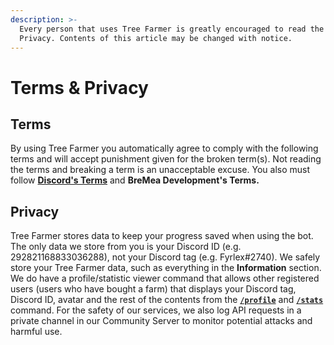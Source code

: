 ```yaml
---
description: >-
  Every person that uses Tree Farmer is greatly encouraged to read the Terms and
  Privacy. Contents of this article may be changed with notice.
---
```


# Terms & Privacy

## Terms

By using Tree Farmer you automatically agree to comply with the following terms and will accept punishment given for the broken term\(s\). Not reading the terms and breaking a term is an unacceptable excuse. You also must follow [**Discord's Terms**](https://discord.com/terms) and **BreMea Development's Terms.**

## Privacy

Tree Farmer stores data to keep your progress saved when using the bot. The only data we store from you is your Discord ID \(e.g. 292821168833036288\), not your Discord tag \(e.g. Fyrlex\#2740\). We safely store your Tree Farmer data, such as everything in the **Information** section. We do have a profile/statistic viewer command that allows other registered users \(users who have bought a farm\) that displays your Discord tag, Discord ID, avatar and the rest of the contents from the [**`/profile`**](../info/commands.md#profile) and [**`/stats`**](../info/commands.md#stats) command. For the safety of our services, we also log API requests in a private channel in our Community Server to monitor potential attacks and harmful use.

